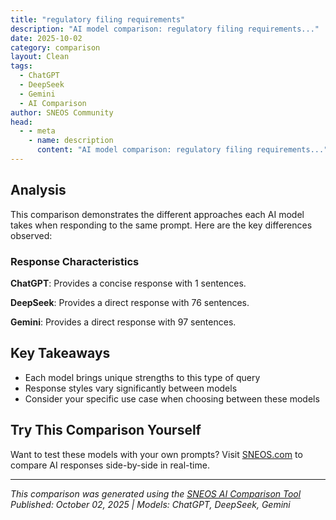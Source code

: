```yaml
---
title: "regulatory filing requirements"
description: "AI model comparison: regulatory filing requirements..."
date: 2025-10-02
category: comparison
layout: Clean
tags:
  - ChatGPT
  - DeepSeek
  - Gemini
  - AI Comparison
author: SNEOS Community
head:
  - - meta
    - name: description
      content: "AI model comparison: regulatory filing requirements..."
---
```


<ChatComparison
  title="regulatory filing requirements"
  prompt="regulatory filing requirements"
  :responses='{
    "ChatGPT": "Error calling OpenAI API.",
    "DeepSeek": "Of course. This is a fundamental concept in business and finance. Here is a comprehensive breakdown of regulatory filing requirements, covering what they are, who they apply to, common types, and why they are critical.\n\n### What Are Regulatory Filing Requirements?\n\nRegulatory filing requirements are legally mandated submissions of specific documents, forms, and reports to a government agency. These filings provide transparency, ensure compliance with laws, and protect various stakeholders, including investors, consumers, and the public.\n\nThe specific requirements depend entirely on the **type of entity** (public company, private company, non-profit), its **location** (federal, state, local, international), and its **industry** (financial services, healthcare, environmental, etc.).\n\n---\n\n### Key Regulatory Agencies and Their Filings (U.S. Focus)\n\n#### 1. For Public Companies (Securities and Exchange Commission - SEC)\n\nPublic companies in the U.S. are subject to extensive and continuous filing requirements with the SEC.\n\n*   **Initial Registration:**\n    *   **Form S-1:** The initial registration statement for a new public offering of securities (an IPO). It includes a detailed prospectus with business and financial information.\n*   **Ongoing/Periodic Disclosures:**\n    *   **Form 10-K:** The comprehensive annual report. It includes audited financial statements, a detailed business description, risk factors, management discussion and analysis (MD\u0026A), and information about executives and directors.\n    *   **Form 10-Q:** A less detailed quarterly report with unaudited financial statements and an update on the company\u0027s financial condition.\n    *   **Form 8-K:** The \u0022current report\u0022 filed to announce major events that shareholders should know about, such as acquisitions, disposals, CEO changes, bankruptcy, or changes in auditors.\n*   **Ownership and Transaction Disclosures:**\n    *   **Forms 3, 4, and 5:** Filed by company insiders (officers, directors, major shareholders) to report their ownership and transactions in the company\u0027s stock.\n    *   **Schedule 13D/G:** Filed by any person or group that acquires more than 5% of a company\u0027s stock to disclose their holdings and intentions.\n*   **Proxy Statements (DEF 14A):** Filed before shareholder meetings to provide information on matters to be voted on, such as executive compensation (the \u0022Say-on-Pay\u0022 vote) and director elections.\n\n#### 2. For All Businesses (Federal \u0026 State)\n\n*   **Internal Revenue Service (IRS):**\n    *   **Form 1120 (C-Corp), 1120-S (S-Corp), 1065 (Partnership), 1040 (Schedule C for Sole Proprietorship):** Annual income tax returns.\n    *   **Form 941:** Quarterly payroll tax return.\n    *   **Form 1099 Series:** Reports various types of income paid to non-employees.\n*   **State-Level Filings:**\n    *   **Formation/Incorporation Documents:** Articles of Incorporation (for corporations) or Articles of Organization (for LLCs).\n    *   **Annual Reports/Biennial Statements:** Filed with the Secretary of State to keep the business in \u0022good standing.\u0022 Often requires paying a fee.\n    *   **State Tax Filings:** For sales tax, state income tax, and unemployment insurance.\n*   **Department of Labor (DOL):**\n    *   **Form 5500:** Required for employee benefit plans (like 401(k)s).\n*   **Bureau of Economic Analysis (BEA):**\n    *   **BE-10/12:** Benchmark and sample surveys for U.S. businesses with foreign direct investment.\n\n#### 3. For Specific Industries\n\n*   **Financial Services (Banking, Lending, Investments):**\n    *   **Agencies:** FDIC, OCC, Federal Reserve, FINRA, CFPB.\n    *   **Filings:** Call Reports (for banks), anti-money laundering (AML) reports, capital requirement disclosures.\n*   **Healthcare (Providers, Insurers, Pharma):**\n    *   **Agencies:** FDA, CMS (Centers for Medicare \u0026 Medicaid Services), HHS (Health and Human Services).\n    *   **Filings:** New drug applications (NDAs), clinical trial results (ClinicalTrials.gov), HIPAA compliance reports, Medicare cost reports.\n*   **Environmental (Manufacturing, Energy, Transportation):**\n    *   **Agencies:** EPA (Environmental Protection Agency).\n    *   **Filings:** Toxic Release Inventory (TRI) reports, greenhouse gas emissions reports, permit applications.\n*   **Consumer Products \u0026 Safety:**\n    *   **Agency:** CPSC (Consumer Product Safety Commission).\n    *   **Filings:** Reports on product defects or violations of safety standards.\n\n---\n\n### Consequences of Non-Compliance\n\nFailing to meet filing requirements can have severe consequences:\n\n*   **Financial Penalties and Fines:** Agencies can impose significant daily or per-violation fines.\n*   **Legal Action \u0026 Lawsuits:** Can lead to civil or criminal charges against the company and its officers.\n*   **Loss of Good Standing:** The state can administratively dissolve a company or revoke its right to do business.\n*   **Reputational Damage:** Loss of trust from investors, customers, and partners.\n*   **Trading Halts or Delisting:** For public companies, the SEC or stock exchange can halt trading or delist the company\u0027s stock.\n*   **Inability to Raise Capital:** Non-compliant companies may be barred from accessing public markets.\n\n---\n\n### Best Practices for Management\n\n1.  **Create a Compliance Calendar:** Maintain a master calendar with all filing deadlines (SEC, IRS, State, etc.).\n2.  **Assign Responsibility:** Designate a team (e.g., Legal, Finance, Compliance) to own the filing process.\n3.  **Stay Informed:** Laws and regulations change. Subscribe to updates from relevant agencies and use legal counsel.\n4.  **Implement Internal Controls:** Have strong processes for data collection and financial reporting to ensure accuracy.\n5.  **Use Technology:** Leverage specialized software for SEC filing (like Workiva, Toppan Merrill), entity management, and tax compliance.\n6.  **Consult Experts:** Work with lawyers, accountants, and compliance consultants who specialize in your industry and jurisdiction.\n\n### International Considerations\n\nFor multinational corporations, the complexity multiplies. Key international frameworks include:\n\n*   **ESG (Environmental, Social, Governance):** Mandatory reporting is becoming law in the EU (CSRD), UK, and other jurisdictions.\n*   **IFRS (International Financial Reporting Standards):** Required for public companies in over 140 countries, unlike the U.S. GAAP.\n*   **GDPR (General Data Protection Regulation - EU):** Requires specific filings and notifications in the event of a data breach.\n*   **Local Jurisdictions:** Every country has its own securities regulator, tax authority, and industry-specific agencies with unique filing rules.\n\nIn summary, regulatory filing is a non-negotiable cost of doing business. A proactive and organized approach is essential to avoid penalties, maintain corporate legitimacy, and build stakeholder trust.",
    "Gemini": "Okay, let\u0027s break down regulatory filing requirements.  This is a broad topic, as \u0022regulatory filing requirements\u0022 can apply to many different areas and industries. To give you the most helpful information, I\u0027ll outline the general principles and then provide some examples.\n\n**I.  General Principles of Regulatory Filing Requirements:**\n\n*   **Purpose:** Regulatory filings exist to ensure transparency, protect consumers and investors, maintain market integrity, and enforce compliance with laws and regulations. They provide information to regulatory bodies who oversee different industries and activities.\n\n*   **Triggers:** Filing requirements are triggered by specific events, activities, or conditions. These can include:\n    *   **Forming a business:**  Creating a corporation, LLC, or other legal entity.\n    *   **Engaging in a regulated industry:**  Operating in sectors like finance, healthcare, energy, or telecommunications.\n    *   **Reaching certain thresholds:**  Exceeding revenue limits, asset values, or transaction volumes.\n    *   **Making material changes:** Significant changes to a business\u0027s operations, structure, or financial condition.\n    *   **Specific transactions:** Mergers, acquisitions, securities offerings, or large financial transactions.\n    *   **Reporting certain events:** Incidents like data breaches, environmental spills, or workplace accidents.\n\n*   **Regulatory Bodies:**  The specific agency or organization you need to file with depends on the nature of your activity and location.  Some common examples include:\n    *   **Securities and Exchange Commission (SEC):** Oversees securities markets in the U.S.\n    *   **Internal Revenue Service (IRS):** Collects taxes and enforces tax laws in the U.S.\n    *   **Environmental Protection Agency (EPA):** Enforces environmental regulations in the U.S.\n    *   **Food and Drug Administration (FDA):** Regulates food, drugs, and medical devices in the U.S.\n    *   **State-level agencies:** Each U.S. state has its own agencies for business registration, environmental protection, and other areas.\n    *   **International Organizations:** For businesses operating globally, international organizations such as the International Organization for Standardization (ISO) may have relevant requirements.\n\n*   **Common Elements of Filing Requirements:**\n    *   **Forms:** Regulatory agencies provide specific forms that must be completed.\n    *   **Supporting Documentation:** You\u0027ll often need to provide documentation to back up the information on the forms (e.g., financial statements, contracts, permits).\n    *   **Deadlines:**  Filings have strict deadlines, often with penalties for late or incomplete submissions.\n    *   **Accuracy and Completeness:** It\u0027s critical to ensure the information you provide is accurate and complete. Misleading or false information can result in fines, legal action, or other penalties.\n    *   **Recordkeeping:** Maintain accurate records of all filings and supporting documentation.\n\n*   **Consequences of Non-Compliance:**\n    *   **Fines and Penalties:** Monetary penalties for late or inaccurate filings.\n    *   **Legal Action:** Lawsuits or enforcement actions by regulatory agencies.\n    *   **Reputational Damage:** Negative publicity can damage a company\u0027s reputation.\n    *   **Loss of Licenses or Permits:**  Revocation of licenses or permits required to operate.\n    *   **Criminal Charges:** In severe cases, individuals can face criminal charges.\n\n**II. Examples of Regulatory Filing Requirements (By Area):**\n\nTo illustrate the concept better, let\u0027s consider examples from different areas:\n\n*   **Securities Regulation (e.g., Public Companies):**\n    *   **10-K:** Annual report providing a comprehensive overview of a company\u0027s business and financial performance (filed with the SEC).\n    *   **10-Q:** Quarterly report updating the company\u0027s financial information (filed with the SEC).\n    *   **8-K:** Report of significant events (e.g., mergers, acquisitions, changes in management) (filed with the SEC).\n    *   **Proxy Statements:** Documents provided to shareholders before a shareholder meeting to solicit votes.\n    *   **Registration Statements:**  Required when a company issues new securities to the public.\n    *   **Forms 3, 4, and 5:** Filed by company insiders (officers, directors, and large shareholders) to report transactions in the company\u0027s stock.\n\n*   **Tax Regulation:**\n    *   **Form 1040:** Individual income tax return (filed with the IRS).\n    *   **Form 1120:** Corporate income tax return (filed with the IRS).\n    *   **Form 941:** Employer\u0027s Quarterly Federal Tax Return (filed with the IRS).\n    *   **State Income Tax Returns:** Filed with the appropriate state revenue agency.\n    *   **Sales Tax Returns:** Filed with the state revenue agency to report and remit sales taxes collected.\n\n*   **Environmental Regulation:**\n    *   **Air Emission Permits:** Required for facilities that release pollutants into the air (regulated by the EPA or state agencies).\n    *   **Water Discharge Permits (NPDES):** Required for facilities that discharge wastewater into waterways (regulated by the EPA or state agencies).\n    *   **Hazardous Waste Manifests:** Track the transportation of hazardous waste from generator to disposal facility (regulated by the EPA or state agencies).\n    *   **Tier II Reports:** Reporting of hazardous chemicals stored on site above certain threshold quantities.\n\n*   **Healthcare Regulation:**\n    *   **HIPAA Compliance:** Healthcare providers and related businesses must comply with HIPAA regulations regarding patient privacy and security. This includes filing breach notifications when protected health information is compromised.\n    *   **Medicare/Medicaid Reporting:** Providers billing Medicare or Medicaid must file cost reports and other documentation.\n    *   **FDA Reporting:** Manufacturers of drugs and medical devices must report adverse events to the FDA.\n\n*   **Banking and Finance:**\n    *   **Currency Transaction Reports (CTRs):** Banks must file CTRs for transactions over $10,000 to help prevent money laundering (filed with FinCEN).\n    *   **Suspicious Activity Reports (SARs):** Banks must file SARs if they suspect criminal activity (filed with FinCEN).\n    *   **Call Reports:** Banks must file quarterly reports with their regulator (e.g., the FDIC) detailing their financial condition.\n\n*   **Labor and Employment:**\n    *   **Form I-9:**  Used to verify the identity and employment authorization of individuals hired for employment in the United States.\n    *   **EEO-1 Report:**  Annual report required for companies with 100 or more employees, providing demographic data on their workforce.\n    *   **OSHA Reporting:**  Reporting of workplace injuries and illnesses to the Occupational Safety and Health Administration.\n\n**III. Key Considerations:**\n\n*   **Specific Industry:**  Filing requirements vary greatly depending on the industry.  Start by identifying the industry your business operates in.\n*   **Business Size:**  Smaller businesses may have fewer filing requirements than larger ones.\n*   **Legal Counsel:**  It\u0027s highly recommended to consult with legal counsel to ensure you understand and comply with all applicable filing requirements.\n*   **Compliance Software:**  Consider using compliance software to help manage deadlines and track filings.\n*   **Changes in Regulations:**  Regulatory requirements can change frequently. Stay informed of updates and amendments.\n*   **Jurisdiction:**  Requirements differ depending on the jurisdiction (federal, state, local, international).\n\n**IV. How to Determine Your Specific Requirements:**\n\n1.  **Identify your industry:** Determine the specific industry or industries your business operates in.\n2.  **Identify relevant regulatory bodies:** Research the regulatory bodies that oversee your industry at the federal, state, and local levels.\n3.  **Review regulations:**  Carefully review the regulations issued by these regulatory bodies. Many agencies have websites with detailed information about their requirements.\n4.  **Consult with experts:**  Talk to legal counsel, accountants, or industry-specific consultants who can provide guidance on compliance.\n5.  **Stay updated:**  Subscribe to newsletters, attend industry conferences, and monitor regulatory websites to stay informed of changes.\n\nIn summary, regulatory filing requirements are a critical aspect of doing business.  Understanding your obligations, staying organized, and seeking professional advice are essential for ensuring compliance and avoiding potential penalties. Remember to tailor your approach based on your specific industry, location, and business activities. If you can provide more specifics about your situation, I can offer more tailored advice. Good luck!\n"
  }'
  published-date="13:51"
/>

## Analysis

This comparison demonstrates the different approaches each AI model takes when responding to the same prompt. Here are the key differences observed:

### Response Characteristics

**ChatGPT**: Provides a concise response with 1 sentences. 

**DeepSeek**: Provides a direct response with 76 sentences. 

**Gemini**: Provides a direct response with 97 sentences. 

## Key Takeaways

- Each model brings unique strengths to this type of query
- Response styles vary significantly between models
- Consider your specific use case when choosing between these models

## Try This Comparison Yourself

Want to test these models with your own prompts? Visit [SNEOS.com](https://sneos.com) to compare AI responses side-by-side in real-time.

---

*This comparison was generated using the [SNEOS AI Comparison Tool](https://sneos.com)*
*Published: October 02, 2025 | Models: ChatGPT, DeepSeek, Gemini*
